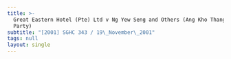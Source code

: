 ```yaml
---
title: >-
  Great Eastern Hotel (Pte) Ltd v Ng Yew Seng and Others (Ang Kho Thang, Third
  Party)
subtitle: "[2001] SGHC 343 / 19\_November\_2001"
tags: null
layout: single
---
```


